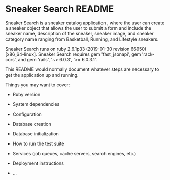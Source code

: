 # Sneaker Search README

Sneaker Search is a sneaker catalog application , where the user can create a sneaker object that allows the user to submit a form and include the sneaker name, description of the sneaker, sneaker image, and sneaker category name ranging from Basketball, Running, and Lifestyle sneakers.

Sneaker Search runs on ruby 2.6.1p33 (2019-01-30 revision 66950) [x86_64-linux]. Sneaker Search requires gem 'fast_jsonapi', gem 'rack-cors', and gem 'rails', '~> 6.0.3', '>= 6.0.3.1'.

This README would normally document whatever steps are necessary to get the
application up and running.

Things you may want to cover:

* Ruby version

* System dependencies

* Configuration

* Database creation

* Database initialization

* How to run the test suite

* Services (job queues, cache servers, search engines, etc.)

* Deployment instructions

* ...
